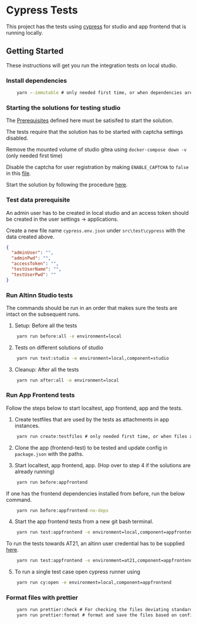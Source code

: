 # Cypress Tests

This project has the tests using [cypress](https://www.cypress.io/) for studio and app frontend that is running locally.

## Getting Started

These instructions will get you run the integration tests on local studio.

### Install dependencies

```cmd
    yarn --immutable # only needed first time, or when dependencies are updated
```

### Starting the solutions for testing studio

The [Prerequisites](https://github.com/Altinn/altinn-studio/tree/master/src/studio#prerequisites) defined here must be satisifed to start the solution.

The tests require that the solution has to be started with captcha settings disabled.

Remove the mounted volume of studio gitea using `docker-compose down -v` (only needed first time)

Disable the captcha for user registration by making `ENABLE_CAPTCHA` to `false` in this [file](https://github.com/Altinn/altinn-studio/blob/master/src/studio/src/repositories/gitea-data/gitea/conf/app.ini#L80).

Start the solution by following the procedure [here](https://github.com/Altinn/altinn-studio/tree/master/src/studio#running-solutions-locally).

### Test data prerequisite

An admin user has to be created in local studio and an access token should be created in the user settings -> applications.

Create a new file name `cypress.env.json` under `src\test\cypress` with the data created above.

```json
{
  "adminUser": "",
  "adminPwd": "",
  "accessToken": "",
  "testUserName": "",
  "testUserPwd": ""
}
```

### Run Altinn Studio tests

The commands should be run in an order that makes sure the tests are intact on the subsequent runs.

1. Setup: Before all the tests

```cmd
    yarn run before:all -e environment=local
```

2. Tests on different solutions of studio

```cmd
    yarn run test:studio -e environment=local,component=studio
```

3. Cleanup: After all the tests

```cmd
    yarn run after:all -e environment=local
```

### Run App Frontend tests

Follow the steps below to start localtest, app frontend, app and the tests.

1. Create testfiles that are used by the tests as attachments in app instances.

```cmd
    yarn run create:testfiles # only needed first time, or when files are deleted from e2e/fixtures
```

2. Clone the app (frontend-test) to be tested and update config in `package.json` with the paths.

3. Start localtest, app frontend, app. (Hop over to step 4 if the solutions are already running)

```cmd
    yarn run before:appfrontend
```

If one has the frontend dependencies installed from before, run the below command.

```cmd
    yarn run before:appfrontend-no-deps
```

4. Start the app frontend tests from a new git bash terminal.

```cmd
    yarn run test:appfrontend -e environment=local,component=appfrontend
```

To run the tests towards AT21, an altinn user credential has to be supplied [here](https://github.com/Altinn/altinn-studio/tree/master/src/test/cypress#test-data-prerequisite).

```cmd
    yarn run test:appfrontend -e environment=at21,component=appfrontend
```

5. To run a single test case open cypress runner using

```cmd
    yarn run cy:open -e environment=local,component=appfrontend
```

### Format files with prettier

```cmd
    yarn run prettier:check # For checking the files deviating standards
    yarn run prettier:format # format and save the files based on config
```
